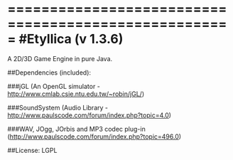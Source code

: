 =====================================================
#Etyllica (v 1.3.6)
=====================================================

A 2D/3D Game Engine in pure Java.

##Dependencies (included):

###jGL (An OpenGL simulator - http://www.cmlab.csie.ntu.edu.tw/~robin/jGL/)

###SoundSystem (Audio Library - http://www.paulscode.com/forum/index.php?topic=4.0)

###WAV, JOgg, JOrbis and MP3 codec plug-in (http://www.paulscode.com/forum/index.php?topic=496.0)

##License: LGPL

